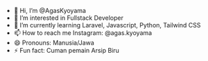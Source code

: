 - 👋 Hi, I’m @AgasKyoyama
- 👀 I’m interested in Fullstack Developer
- 🌱 I’m currently learning Laravel, Javascript, Python, Tailwind CSS
- 📫 How to reach me Instagram: @agas.kyoyama
- 😄 Pronouns: Manusia/Jawa
- ⚡ Fun fact: Cuman pemain Arsip Biru

<!---
AgasKyoyama/AgasKyoyama is a ✨ special ✨ repository because its `README.md` (this file) appears on your GitHub profile.
You can click the Preview link to take a look at your changes.
--->
